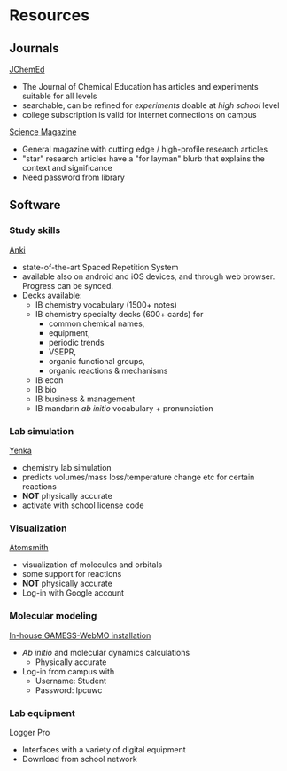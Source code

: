 # Resources

## Journals

[JChemEd](https://pubs.acs.org/journal/jceda8)
* The Journal of Chemical Education has articles and experiments suitable for all levels
* searchable, can be refined for _experiments_ doable at _high school_ level
* college subscription is valid for internet connections on campus

[Science Magazine](http://science.sciencemag.org/)
* General magazine with cutting edge / high-profile research articles
* "star" research articles have a "for layman" blurb that explains the context and significance
* Need password from library

## Software

### Study skills

[Anki](https://apps.ankiweb.net/)

* state-of-the-art Spaced Repetition System
* available also on android and iOS devices, and through web browser.  Progress can be synced.
* Decks available:
  * IB chemistry vocabulary (1500+ notes)
  * IB chemistry specialty decks (600+ cards) for 
    * common chemical names, 
    * equipment, 
    * periodic trends
    * VSEPR, 
    * organic functional groups, 
    * organic reactions & mechanisms
  * IB econ
  * IB bio
  * IB business & management
  * IB mandarin _ab initio_ vocabulary + pronunciation

### Lab simulation

[Yenka](http://www.yenka.com)

* chemistry lab simulation
* predicts volumes/mass loss/temperature change etc for certain reactions
* **NOT** physically accurate
* activate with school license code

### Visualization

[Atomsmith](http://atomsmith.co/)

* visualization of molecules and orbitals
* some support for reactions
* **NOT** physically accurate
* Log-in with Google account

### Molecular modeling

[In-house GAMESS-WebMO installation](http://172.17.0.100/~jkwchui/cgi-bin/webmo/login.cgi)
* _Ab initio_ and molecular dynamics calculations
  * Physically accurate
* Log-in from campus with 
  * Username: Student
  * Password: lpcuwc

### Lab equipment

Logger Pro
* Interfaces with a variety of digital equipment
* Download from school network